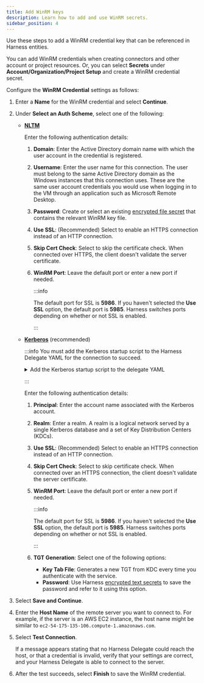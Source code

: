 ```yaml
---
title: Add WinRM keys
description: Learn how to add and use WinRM secrets.
sidebar_position: 4
---
```


Use these steps to add a WinRM credential key that can be referenced in Harness entities.

You can add WinRM credentials when creating connectors and other account or project resources. Or, you can select **Secrets** under **Account/Organization/Project Setup** and create a WinRM credential secret.

Configure the **WinRM Credential** settings as follows:

1. Enter a **Name** for the WinRM credential and select **Continue**.
2. Under **Select an Auth Scheme**, select one of the following:

   * **[NLTM](https://learn.microsoft.com/en-us/windows-server/security/kerberos/ntlm-overview)**
  
     Enter the following authentication details:  
     1. **Domain**: Enter the Active Directory domain name with which the user account in the credential is registered.
     2. **Username**: Enter the user name for this connection. The user must belong to the same Active Directory domain as the Windows instances that this connection uses. These are the same user account credentials you would use when logging in to the VM through an application such as Microsoft Remote Desktop.
     3. **Password**: Create or select an existing [encrypted file secret](/docs/platform/secrets/add-file-secrets) that contains the relevant WinRM key file.
     4. **Use SSL**: (Recommended) Select to enable an HTTPS connection instead of an HTTP connection. 
     5. **Skip Cert Check**: Select to skip the certificate check. When connected over HTTPS, the client doesn't validate the server certificate. 
     6. **WinRM Port**: Leave the default port or enter a new port if needed.

        :::info

        The default port for SSL is **5986**. If you haven't selected the **Use SSL** option, the default port is **5985**. Harness switches ports depending on whether or not SSL is enabled.

        :::
   * **[Kerberos](https://learn.microsoft.com/en-us/windows-server/security/kerberos/kerberos-authentication-overview?source=recommendations)** (recommended)
     
     
     :::info
     You must add the Kerberos startup script to the Harness Delegate YAML for the connection to succeed.

     <details>
     <summary>Add the Kerberos startup script to the delegate YAML</summary>

     1. Open `delegate.yaml` in a text editor.
     2. Locate the environment variable `INIT_SCRIPT` in the `Deployment` object.
        ```
        - name: INIT_SCRIPT  
        value: ""  
        ```
     3. Replace `value: ""` with the following script:
    
        :::info
    
        Make sure to use the actual Kerberos domain values, host IP, and password in the following script.
    
        :::
  
        ```
        - name: INIT_SCRIPT
          value: |-
           # Set up kerberos
           microdnf update
           microdnf install vim
           microdnf install yum
           microdnf install -y yum-utils
           yes | yum install krb5-workstation krb5-libs
           truncate -s 0 /etc/krb5.conf
           cat <<EOT >> /etc/krb5.conf
           [logging]
               default = FILE:/var/log/krb5libs.log
               kdc = FILE:/var/log/krb5kdc.log
               admin_server = FILE:/var/log/kadmind.log
           [libdefaults]
               default_realm = KERBEROS.DOMAIN
               dns_lookup_realm = true
               ticket_lifetime = 24h
               renew_lifetime = 7d
               forwardable = true
               rdns = false
           [realms]
             KERBEROS.DOMAIN = {
               kdc = "SERVER_NAME.KERBEROS.DOMAIN"
               admin_server = "SERVER_NAME.KERBEROS.DOMAIN"
               default_domain = "KERBEROS.DOMAIN"
               master_kdc = "SERVER_NAME.KERBEROS.DOMAIN"
             }
           [domain_realm]
             .KERBEROS.DOMAIN = KERBEROS.DOMAIN
           EOT
           echo 'host_ip host_name SERVER_NAME.KERBEROS.DOMAIN' >> /etc/hosts
           echo 'password' | kinit USERNAME@KERBEROS.DOMAIN
           klist
        ```
     
     
     </details>

     :::
     
     Enter the following authentication details:  
     1. **Principal**: Enter the account name associated with the Kerberos account. 
     2. **Realm**: Enter a realm. A realm is a logical network served by a single Kerberos database and a set of Key Distribution Centers (KDCs).
     3. **Use SSL**: (Recommended) Select to enable an HTTPS connection instead of an HTTP connection. 
     4. **Skip Cert Check**: Select to skip certificate check. When connected over an HTTPS connection, the client doesn't validate the server certificate. 
     5. **WinRM Port**: Leave the default port or enter a new port if needed.
  
        :::info

        The default port for SSL is **5986**. If you haven't selected the **Use SSL** option, the default port is **5985**. Harness switches ports depending on whether or not SSL is enabled.

        :::
     6. **TGT Generation**: Select one of the following options:
        * **Key Tab File**: Generates a new TGT from KDC every time you authenticate with the service.
        * **Password**: Use Harness [encrypted text secrets](/docs/platform/secrets/add-use-text-secrets) to save the password and refer to it using this option.

3. Select **Save and Continue**.
4. Enter the **Host Name** of the remote server you want to connect to. For example, if the server is an AWS EC2 instance, the host name might be similar to `ec2-54-175-135-106.compute-1.amazonaws.com`.
5. Select **Test Connection**.

   If a message appears stating that no Harness Delegate could reach the host, or that a credential is invalid, verify that your settings are correct, and your Harness Delegate is able to connect to the server.
6. After the test succeeds, select **Finish** to save the WinRM credential.
